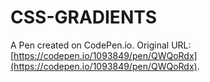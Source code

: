 # CSS-GRADIENTS

A Pen created on CodePen.io. Original URL: [https://codepen.io/1093849/pen/QWQoRdx](https://codepen.io/1093849/pen/QWQoRdx).

